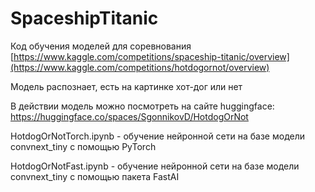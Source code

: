 # SpaceshipTitanic
Код обучения моделей для соревнования [https://www.kaggle.com/competitions/spaceship-titanic/overview](https://www.kaggle.com/competitions/hotdogornot/overview)

Модель распознает, есть на картинке хот-дог или нет

В действии модель можно посмотреть на сайте huggingface: https://huggingface.co/spaces/SgonnikovD/HotdogOrNot

HotdogOrNotTorch.ipynb - обучение нейронной сети на базе модели convnext_tiny с помощью PyTorch

HotdogOrNotFast.ipynb - обучение нейронной сети на базе модели convnext_tiny с помощью пакета FastAI
